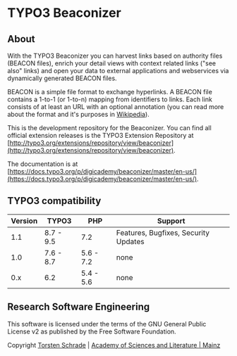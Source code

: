 # TYPO3 Beaconizer

## About

With the TYPO3 Beaconizer you can harvest links based on authority files (BEACON files), enrich your detail views with context related links ("see also" links) and open your data to external applications and webservices via dynamically generated BEACON files.

BEACON is a simple file format to exchange hyperlinks. A BEACON file contains a 1-to-1 (or 1-to-n) mapping from identifiers to links. Each link consists of at least an URL with an optional annotation (you can read more about the format and it's purposes in [Wikipedia](https://meta.wikimedia.org/wiki/Dynamic_links_to_external_resources)).

This is the development repository for the Beaconizer. You can find all official extension releases is the TYPO3 Extension Repository at [http://typo3.org/extensions/repository/view/beaconizer](http://typo3.org/extensions/repository/view/beaconizer).

The documentation is at [https://docs.typo3.org/p/digicademy/beaconizer/master/en-us/](https://docs.typo3.org/p/digicademy/beaconizer/master/en-us/).

## TYPO3 compatibility

| Version     | TYPO3      | PHP       | Support                                 |
| ----------- | ---------- | ----------|---------------------------------------- |
| 1.1         | 8.7 - 9.5  | 7.2       | Features, Bugfixes, Security Updates    |
| 1.0         | 7.6 - 8.7  | 5.6 - 7.2 | none                                    |
| 0.x         | 6.2        | 5.4 - 5.6 | none                                    |

## Research Software Engineering

This software is licensed under the terms of the GNU General Public License v2
as published by the Free Software Foundation.

Copyright <a href="https://orcid.org/0000-0002-0953-2818">Torsten Schrade</a> | <a href="http://www.adwmainz.de">Academy of Sciences and Literature | Mainz</a>
